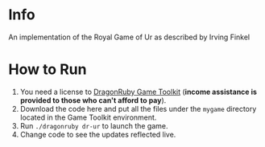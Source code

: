 # Info

An implementation of the Royal Game of Ur as described by Irving Finkel

# How to Run

1. You need a license to [DragonRuby Game Toolkit](http://dragonruby.org) (**income assistance is provided to those who can't afford to pay**).
2. Download the code here and put all the files under the `mygame` directory located in the Game Toolkit environment.
3. Run `./dragonruby dr-ur` to launch the game.
4. Change code to see the updates reflected live.

